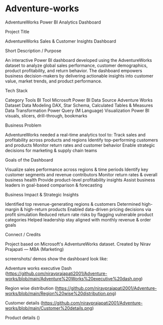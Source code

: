 # Adventure-works
AdventureWorks Power BI Analytics Dashboard

Project Title

AdventureWorks Sales & Customer Insights Dashboard

Short Description / Purpose

An interactive Power BI dashboard developed using the AdventureWorks dataset to analyze global sales performance, customer demographics, product profitability, and return behavior. The dashboard empowers business decision-makers by delivering actionable insights into customer value, market trends, and product performance.

Tech Stack

Category  	          Tools
BI Tool	              Microsoft Power BI
Data Source	          Adventure Works Dataset
Data Modeling	        DAX, Star Schema, Calculated Tables & Measures
Data Transformation	  Power Query (M Language)
Visualization	        Power BI visuals, slicers, drill-through, bookmarks

Business Problem

AdventureWorks needed a real-time analytics tool to:
Track sales and profitability across products and regions
Identify top-performing customers and products
Monitor return rates and customer behavior
Enable strategic decisions for marketing & supply chain teams

Goals of the Dashboard

Visualize sales performance across regions & time periods
Identify key customer segments and revenue contributors
Monitor return rates & overall business health
Provide product-level profitability insights
Assist business leaders in goal-based comparison & forecasting

Business Impact & Strategic Insights

Identified top revenue-generating regions & customers
Determined high-margin & high-return products
Enabled data-driven pricing decisions via profit simulation
Reduced return rate risks by flagging vulnerable product categories
Helped leadership stay aligned with monthly revenue & order goals

Connect / Credits

Project based on Microsoft's AdventureWorks dataset.
Created by Nirav Prajapati — MBA (Marketing) 

screenshots/ demos
show the dashboard look like:

Adventure works executive Dash
(https://github.com/niravprajapati2001/Adventure-works/blob/main/Adventure%20Works%20executive%20dash.png)

Region wise distribution
(https://github.com/niravprajapati2001/Adventure-works/blob/main/Region%20wise%20distribution.png)

Customer details
(https://github.com/niravprajapati2001/Adventure-works/blob/main/Customer%20details.png)

Product details
()
